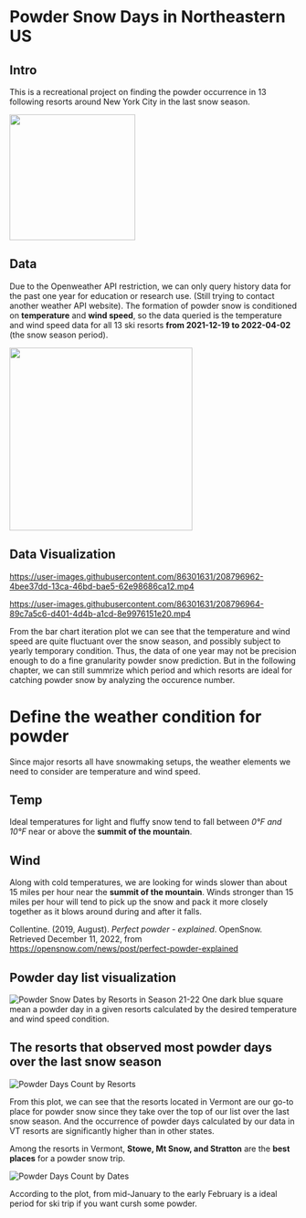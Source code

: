 # Powder Snow Days in Northeastern US
## Intro
This is a recreational project on finding the powder occurrence in 13 following resorts around New York City in the last snow season.

<img src="https://user-images.githubusercontent.com/86301631/208796393-11fc1a12-21a9-46ae-bcf4-171bde948c2c.png" width="220">

## Data
Due to the Openweather API restriction, we can only query history data for the past one year for education or research use. (Still trying to contact another weather API website). 
The formation of powder snow is conditioned on **temperature** and **wind speed**, so the data queried is the temperature and wind speed data for all 13 ski resorts **from 2021-12-19 to 2022-04-02** (the snow season period).

<img src="https://user-images.githubusercontent.com/86301631/208796437-e0fb68af-fe69-4fc1-a42c-812b987d38af.png" width="320">

## Data Visualization

https://user-images.githubusercontent.com/86301631/208796962-4bee37dd-13ca-46bd-bae5-62e98686ca12.mp4

https://user-images.githubusercontent.com/86301631/208796964-89c7a5c6-d401-4d4b-a1cd-8e9976151e20.mp4

From the bar chart iteration plot we can see that the temperature and wind speed are quite fluctuant over the snow season, and possibly subject to yearly temporary condition. Thus, the data of one year may not be precision enough to do a fine granularity powder snow prediction. But in the following chapter, we can still summrize which period and which resorts are ideal for catching powder snow by analyzing the occurence number.

# Define the weather condition for powder
Since major resorts all have snowmaking setups, the weather elements we need to consider are temperature and wind speed.
## Temp
Ideal temperatures for light and fluffy snow tend to fall between *0°F and 10°F* near or above the **summit of the mountain**.
## Wind
Along with cold temperatures, we are looking for winds slower than about 15 miles per hour near the **summit of the mountain**. Winds stronger than 15 miles per hour will tend to pick up the snow and pack it more closely together as it blows around during and after it falls.

Collentine. (2019, August). *Perfect powder - explained*. OpenSnow. Retrieved December 11, 2022, from https://opensnow.com/news/post/perfect-powder-explained

## Powder day list visualization 

![Powder Snow Dates by Resorts in Season 21-22](https://user-images.githubusercontent.com/86301631/208797267-2cf23552-4c6d-43a0-b6cb-b671fdce7774.png)
One dark blue square mean a powder day in a given resorts calculated by the desired temperature and wind speed condition.

## The resorts that observed most powder days over the last snow season

![Powder Days Count by Resorts](https://user-images.githubusercontent.com/86301631/208798738-2b521f6e-2067-4428-ade2-41e56905a2b1.png)


From this plot, we can see that the resorts located in Vermont are our go-to place for powder snow since they take over the top of our list over the last snow season. And the occurrence of powder days calculated by our data in VT resorts are significantly higher than in other states. 

Among the resorts in Vermont, **Stowe, Mt Snow, and Stratton** are the **best places** for a powder snow trip.

![Powder Days Count by Dates](https://user-images.githubusercontent.com/86301631/208798587-37a30ac0-8b54-4f86-97b0-445ca68b57d9.png)


According to the plot, from mid-January to the early February is a ideal period for ski trip if you want cursh some powder. 
